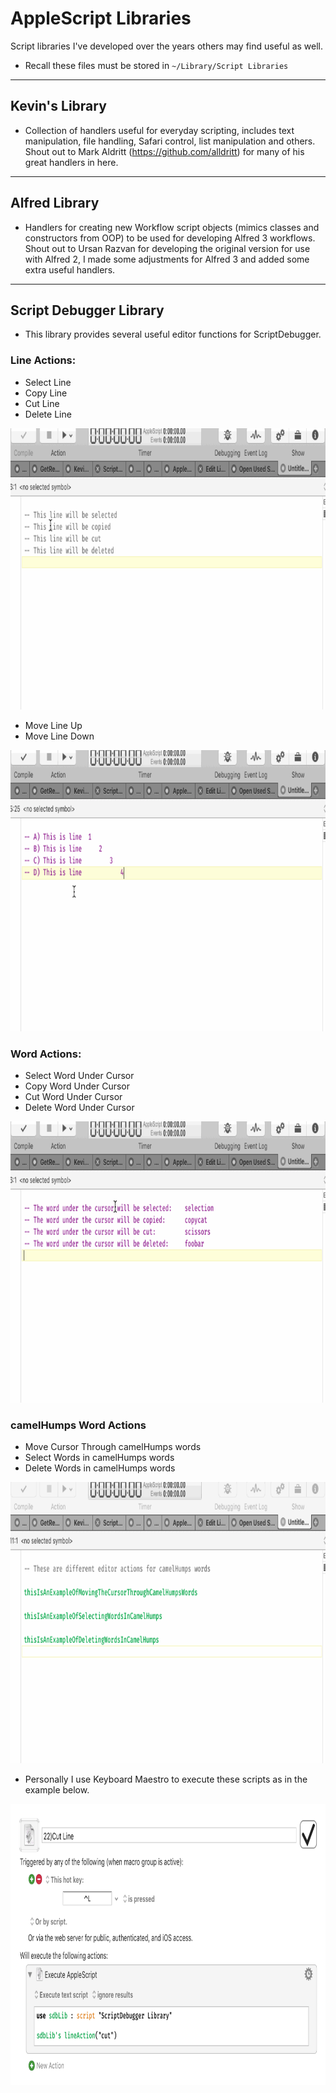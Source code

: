 # AppleScript Libraries

Script libraries I've developed over the years others may find useful as well.

- Recall these files must be stored in ``~/Library/Script Libraries``

____
## Kevin's Library
- Collection of handlers useful for everyday scripting, includes text manipulation, file handling, Safari control, list manipulation and others. Shout out to Mark Aldritt (https://github.com/alldritt) for many of his great handlers in here.
____
## Alfred Library
- Handlers for creating new Workflow script objects (mimics classes and constructors from OOP) to be used for developing Alfred 3 workflows. Shout out to Ursan Razvan for developing the original version for use with Alfred 2, I made some adjustments for Alfred 3 and added some extra useful handlers.
____
## Script Debugger Library
- This library provides several useful editor functions for ScriptDebugger.

### Line Actions:
- Select Line
- Copy Line
- Cut Line
- Delete Line

<div align="center">
  <img src="./imgs/selectCutCopyLine.gif" alt="selectCutCopyLine" height="450">
</div>


- Move Line Up
- Move Line Down

<div align="center">
  <img src="./imgs/moveLineUpDown.gif" alt="moveLineUpDown" height="450">
</div>



### Word Actions:
- Select Word Under Cursor
- Copy Word Under Cursor
- Cut Word Under Cursor
- Delete Word Under Cursor

<div align="center">
  <img src="./imgs/selectCutCopyWord.gif" alt="selectCutCopyWord" height="450">
</div>


### camelHumps Word Actions
- Move Cursor Through camelHumps words
- Select Words in camelHumps words
- Delete Words in camelHumps words

<div align="center">
  <img src="./imgs/selectCopyDeleteCamelHumps.gif" alt="selectCopyDeleteCamelHumps" height="450">
</div>



- Personally I use Keyboard Maestro to execute these scripts as in the example below.

<div align="center">
  <img src="./imgs/macro.png" alt="macro" height="450">
</div>

